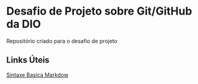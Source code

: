 # Desafio de Projeto sobre Git/GitHub da DIO
Repositório criado para o desafio de projeto

## Links Úteis
[Sintaxe Basica Markdow](https://www.markdownguide.org/basic-syntax/)

